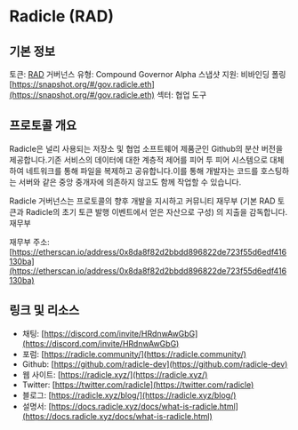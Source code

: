 # Radicle (RAD)

## 기본 정보

토큰: [RAD](https://www.coingecko.com/en/coins/radicle)
거버넌스 유형: Compound Governor Alpha
스냅샷 지원: 비바인딩 폴링 [https://snapshot.org/#/gov.radicle.eth](https://snapshot.org/#/gov.radicle.eth)
섹터: 협업 도구

## 프로토콜 개요

Radicle은 널리 사용되는 저장소 및 협업 소프트웨어 제품군인 Github의 분산 버전을 제공합니다.기존 서비스의 데이터에 대한 계층적 제어를 피어 투 피어 시스템으로 대체하여 네트워크를 통해 파일을 복제하고 공유합니다.이를 통해 개발자는 코드를 호스팅하는 서버와 같은 중앙 중개자에 의존하지 않고도 함께 작업할 수 있습니다.

Radicle 거버넌스는 프로토콜의 향후 개발을 지시하고 커뮤니티 재무부 (기본 RAD 토큰과 Radicle의 초기 토큰 발행 이벤트에서 얻은 자산으로 구성) 의 지출을 감독합니다.
재무부

재무부 주소: [https://etherscan.io/address/0x8da8f82d2bbdd896822de723f55d6edf416130ba](https://etherscan.io/address/0x8da8f82d2bbdd896822de723f55d6edf416130ba)

## 링크 및 리소스

- 채팅: [https://discord.com/invite/HRdnwAwGbG](https://discord.com/invite/HRdnwAwGbG)
- 포럼: [https://radicle.community/](https://radicle.community/)
- Github: [https://github.com/radicle-dev](https://github.com/radicle-dev)
- 웹 사이트: [https://radicle.xyz/](https://radicle.xyz/)
- Twitter: [https://twitter.com/radicle](https://twitter.com/radicle)
- 블로그: [https://radicle.xyz/blog/](https://radicle.xyz/blog/)
- 설명서: [https://docs.radicle.xyz/docs/what-is-radicle.html](https://docs.radicle.xyz/docs/what-is-radicle.html)
